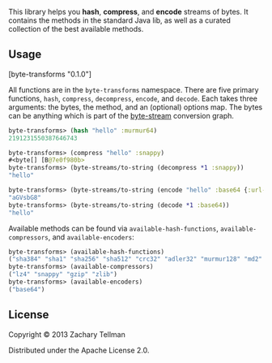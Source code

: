 This library helps you **hash**, **compress**, and **encode** streams of bytes.  It contains the methods in the standard Java lib, as well as a curated collection of the best available methods.

## Usage

[byte-transforms "0.1.0"]

All functions are in the `byte-transforms` namespace.  There are five primary functions, `hash`, `compress`, `decompress`, `encode`, and `decode`.  Each takes three arguments: the bytes, the method, and an (optional) options map.  The bytes can be anything which is part of the [byte-stream](https://github.com/ztellman/byte-streams) conversion graph.

```clj
byte-transforms> (hash "hello" :murmur64)
2191231550387646743

byte-transforms> (compress "hello" :snappy)
#<byte[] [B@7e0f980b>
byte-transforms> (byte-streams/to-string (decompress *1 :snappy))
"hello"

byte-transforms> (byte-streams/to-string (encode "hello" :base64 {:url-safe? true}))
"aGVsbG8"
byte-transforms> (byte-streams/to-string (decode *1 :base64))
"hello"
```

Available methods can be found via `available-hash-functions`, `available-compressors`, and `available-encoders`:

```clj
byte-transforms> (available-hash-functions)
("sha384" "sha1" "sha256" "sha512" "crc32" "adler32" "murmur128" "md2" "md5" "murmur64" "murmur32")
byte-transforms> (available-compressors)
("lz4" "snappy" "gzip" "zlib")
byte-transforms> (available-encoders)
("base64")
```

## License

Copyright © 2013 Zachary Tellman

Distributed under the Apache License 2.0.
